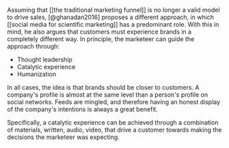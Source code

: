 Assuming that [[the traditional marketing funnel]] is no longer a valid model to drive sales, [@ghanadan2016] proposes a different approach, in which [[social media for scientific marketing]] has a predominant role. With this in mind, he also argues that customers must experience brands in a completely different way. In principle, the marketeer can guide the approach through: 

- Thought leadership
- Catalytic experience
- Humanization

In all cases, the idea is that brands should be closer to customers. A company's profile is almost at the same level than a person's profile on social networks. Feeds are mingled, and therefore having an honest display of the company's intentions is always a great benefit. 

Specifically, a catalytic experience can be achieved through a combination of materials, written, audio, video, that drive a customer towards making the decisions the marketeer was expecting. 